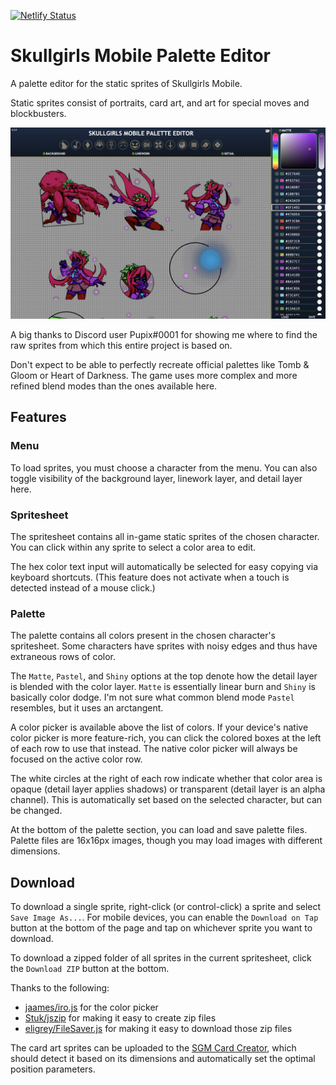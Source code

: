 [![Netlify Status](https://api.netlify.com/api/v1/badges/5eb98648-c7fd-4ff8-a404-fe3d10938f26/deploy-status)](https://app.netlify.com/sites/sgmpalette/deploys)

# Skullgirls Mobile Palette Editor

A palette editor for the static sprites of Skullgirls Mobile.

Static sprites consist of portraits, card art, and art for special moves and blockbusters.

<img src="sample.png">

A big thanks to Discord user Pupix#0001 for showing me where to find the raw sprites from which this entire project is based on.

Don't expect to be able to perfectly recreate official palettes like Tomb & Gloom or Heart of Darkness. The game uses more complex and more refined blend modes than the ones available here.

## Features

### Menu

To load sprites, you must choose a character from the menu.
You can also toggle visibility of the background layer, linework layer, and detail layer here.

### Spritesheet

The spritesheet contains all in-game static sprites of the chosen character.
You can click within any sprite to select a color area to edit.

The hex color text input will automatically be selected for easy copying via keyboard shortcuts.
(This feature does not activate when a touch is detected instead of a mouse click.)

### Palette

The palette contains all colors present in the chosen character's spritesheet.
Some characters have sprites with noisy edges and thus have extraneous rows of color.

The `Matte`, `Pastel`, and `Shiny` options at the top denote how the detail layer is blended with the color layer.
`Matte` is essentially linear burn and `Shiny` is basically color dodge.
I'm not sure what common blend mode `Pastel` resembles, but it uses an arctangent.

A color picker is available above the list of colors.
If your device's native color picker is more feature-rich, you can click the colored boxes at the left of each row to use that instead.
The native color picker will always be focused on the active color row.

The white circles at the right of each row indicate whether that color area is opaque (detail layer applies shadows) or transparent (detail layer is an alpha channel).
This is automatically set based on the selected character, but can be changed.

At the bottom of the palette section, you can load and save palette files.
Palette files are 16x16px images, though you may load images with different dimensions.

## Download

To download a single sprite, right-click (or control-click) a sprite and select `Save Image As...`.
For mobile devices, you can enable the `Download on Tap` button at the bottom of the page and tap on whichever sprite you want to download.

To download a zipped folder of all sprites in the current spritesheet, click the `Download ZIP` button at the bottom.

Thanks to the following:

* [jaames/iro.js](https://github.com/jaames/iro.js) for the color picker
* [Stuk/jszip](https://github.com/Stuk/jszip) for making it easy to create zip files
* [eligrey/FileSaver.js](https://github.com/eligrey/FileSaver.js) for making it easy to download those zip files

The card art sprites can be uploaded to the [SGM Card Creator](https://github.com/Krazete/sgmcard), which should detect it based on its dimensions and automatically set the optimal position parameters.
